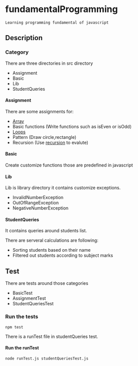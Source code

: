 # fundamentalProgramming
`Learning programming fundamental of javascript`

## Description

### Category
There are three directories in src directory 
* Assignment
* Basic
* Lib
* StudentQueries

#### Assignment
There are some assignments for:
* [Array](https://developer.mozilla.org/en-US/docs/Web/JavaScript/Reference/Global_Objects/Array)
* Basic functions (Write functions such as isEven or isOdd)
* [Loops](https://developer.mozilla.org/en-US/docs/Web/JavaScript/Guide/Loops_and_iteration)
* Pattern (Draw circle,rectangle)
* Recursion (Use [recursion](http://www.integralist.co.uk/posts/js-recursion.html) to evalute)



#### Basic
Create customize functions those are predefined in javascript

#### Lib
Lib is library directory it contains customize exceptions.
* InvalidNumberException
* OutOfRangeException
* NegativeNumberException
 
#### StudentQueries
It contains queries around students list.

There are serveral calculations are following: 
* Sorting students based on their name
* Filtered out students according to subject marks

## Test
There are tests around those categories
* BasicTest
* AssignmentTest
* StudentQueriesTest

### Run the tests
```shell
npm test
```

There is a runTest file in studentQueries test.

#### Run the runTest
`node runTest.js studentQueriesTest.js`